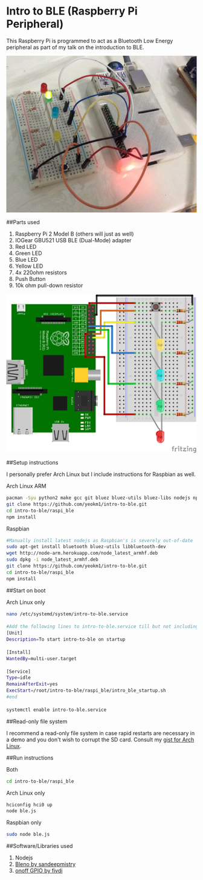 Intro to BLE (Raspberry Pi Peripheral)
=============

This Raspberry Pi is programmed to act as a Bluetooth Low Energy peripheral as part of my talk on the introduction to BLE.

![Screen](misc/front.jpg)

##Parts used
1. Raspberry Pi 2 Model B (others will just as well)
2. IOGear GBU521 USB BLE (Dual-Mode) adapter
3. Red LED
4. Green LED
5. Blue LED
6. Yellow LED
7. 4x 220ohm resistors
8. Push Button
9. 10k ohm pull-down resistor

![Screen](misc/schematic.png)

##Setup instructions

I personally prefer Arch Linux but I include instructions for Raspbian as well.

Arch Linux ARM
```bash
pacman -Syu python2 make gcc git bluez bluez-utils bluez-libs nodejs npm
git clone https://github.com/yeokm1/intro-to-ble.git
cd intro-to-ble/raspi_ble
npm install
```

Raspbian
```bash
#Manually install latest nodejs as Raspbian's is severely out-of-date
sudo apt-get install bluetooth bluez-utils libbluetooth-dev
wget http://node-arm.herokuapp.com/node_latest_armhf.deb
sudo dpkg -i node_latest_armhf.deb
git clone https://github.com/yeokm1/intro-to-ble.git
cd intro-to-ble/raspi_ble
npm install
```

##Start on boot

Arch Linux only

```bash
nano /etc/systemd/system/intro-to-ble.service

#Add the following lines to intro-to-ble.service till but not including #end
[Unit]
Description=To start intro-to-ble on startup

[Install]
WantedBy=multi-user.target

[Service]
Type=idle
RemainAfterExit=yes
ExecStart=/root/intro-to-ble/raspi_ble/intro_ble_startup.sh
#end

systemctl enable intro-to-ble.service
```

##Read-only file system

I recommend a read-only file system in case rapid restarts are necessary in a demo and you don't wish to corrupt the SD card. Consult my [gist for Arch Linux](https://gist.github.com/yeokm1/8b0ffc03e622ce011010).

##Run instructions

Both
```bash
cd intro-to-ble/raspi_ble
```

Arch Linux only
```bash
hciconfig hci0 up
node ble.js
```

Raspbian only
```bash
sudo node ble.js
```

##Software/Libraries used
1. Nodejs
2. [Bleno by sandeepmistry](https://github.com/sandeepmistry/bleno)
3. [onoff GPIO by fivdi](https://github.com/fivdi/onoff)
